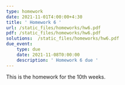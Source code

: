 ```yaml
---
type: homework
date: 2021-11-01T4:00:00+4:30
title: ' Homework 6 '
url: /static_files/homeworks/hw6.pdf
pdf: /static_files/homeworks/hw6.pdf
solutions:  /static_files/homeworks/hw6.pdf
due_event: 
    type: due
    date: 2021-11-08T0:00:00
    description: ' Homework 6 due '
---
```

This is the homework for the 10th weeks.